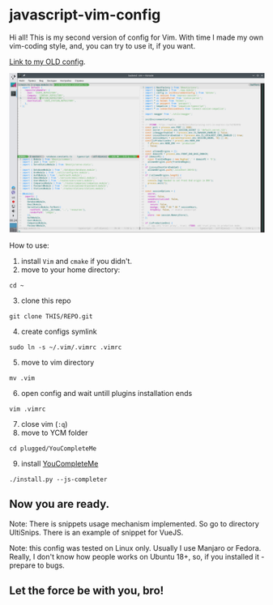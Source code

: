 # javascript-vim-config

Hi all! This is my second version of config for Vim. With time I made my own vim-coding style, and, you can try to use it, if you want.

[Link to my OLD config](https://github.com/PinkyRabbit/nodejs-python-vim-config).

![Vim image](https://raw.githubusercontent.com/PinkyRabbit/my-js-vim-cfg-v2/master/vim-demo.png "Vim image")

How to use:
1. install `Vim` and `cmake` if you didn't.
2. move to your home directory:
```
cd ~
```
3. clone this repo
```
git clone THIS/REPO.git
```
4. create configs symlink
```
sudo ln -s ~/.vim/.vimrc .vimrc
```
5. move to vim directory
```
mv .vim
```
6. open config and wait untill plugins installation ends
```
vim .vimrc
```
7. close vim (`:q`)
8. move to YCM folder
```
cd plugged/YouCompleteMe
```
9. install [YouCompleteMe](https://github.com/ycm-core/YouCompleteMe)
```
./install.py --js-completer
```
## Now you are ready.

Note: There is snippets usage mechanism implemented. So go to directory UltiSnips. There is an example of snippet for VueJS.


Note: this config was tested on Linux only. Usually I use Manjaro or Fedora. Really, I don't know how people works on Ubuntu 18+, so, if you installed it - prepare to bugs.

## Let the force be with you, bro!
